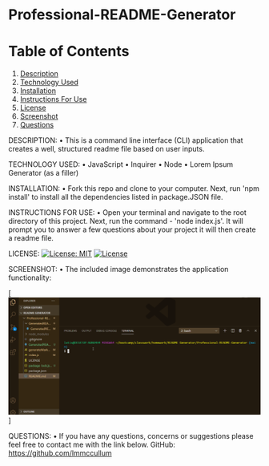 # Professional-README-Generator


# Table of Contents
  1. [Description](#Description)
  2. [Technology Used](#TechnologyUsed)
  3. [Installation](#Installation)
  4. [Instructions For Use](#InstructionsForUse)
  5. [License](#License)
  6. [Screenshot](#Screenshot)
  7. [Questions](#Questions)

DESCRIPTION:
• This is a command line interface (CLI) application that creates a well, structured readme file based on user inputs.

TECHNOLOGY USED:
• JavaScript
• Inquirer
• Node
• Lorem Ipsum Generator (as a filler)

INSTALLATION:
• Fork this repo and clone to your computer. Next, run 'npm install' to install all the dependencies listed in package.JSON file.

INSTRUCTIONS FOR USE:
• Open your terminal and navigate to the root directory of this project. Next, run the command - 'node index.js'. It will prompt you to answer a few questions about your project it will then create a readme file.

LICENSE: [![License: MIT](https://img.shields.io/badge/License-MIT-yellow.svg)](https://opensource.org/licenses/MIT)
[![License](https://img.shields.io/badge/License-Apache%202.0-blue.svg)](https://opensource.org/licenses/Apache-2.0)

SCREENSHOT:
• The included image demonstrates the application functionality:

[![Demonstrative Video](homework9_screen_capture.gif)]

QUESTIONS:
• If you have any questions, concerns or suggestions please feel free to contact me with the link below.
GitHub: https://github.com/lmmccullum
